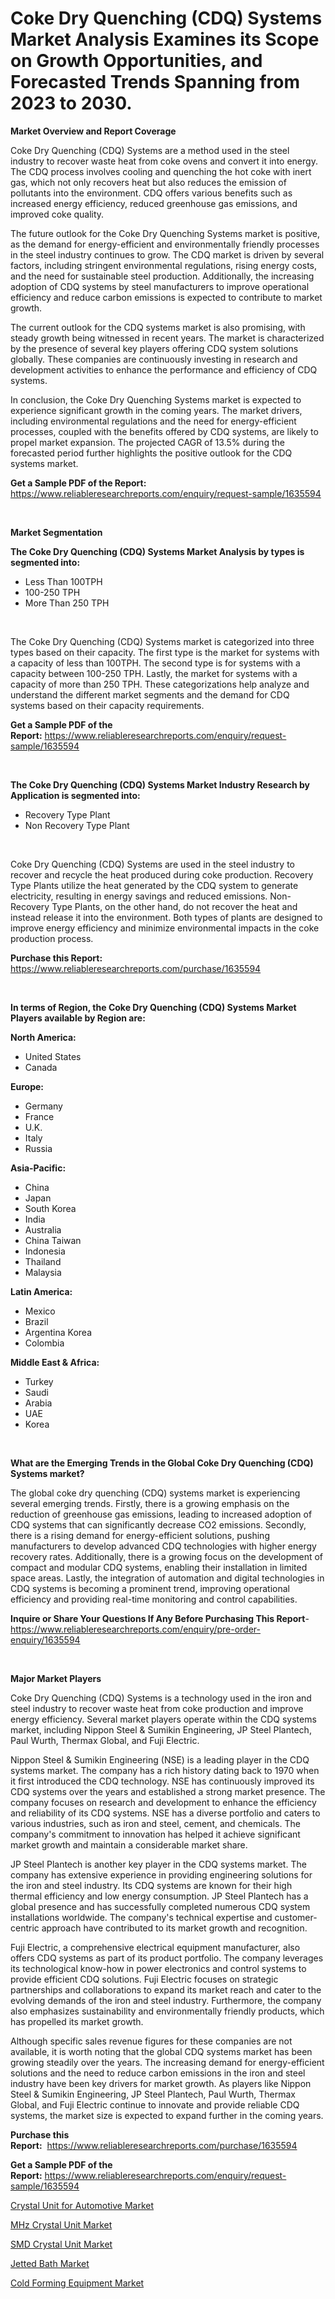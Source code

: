 <p><h1>Coke Dry Quenching (CDQ) Systems Market Analysis Examines its Scope on Growth Opportunities, and Forecasted Trends Spanning from 2023 to 2030.</h1></p><p><strong>Market Overview and Report Coverage</strong></p>
<p><p>Coke Dry Quenching (CDQ) Systems are a method used in the steel industry to recover waste heat from coke ovens and convert it into energy. The CDQ process involves cooling and quenching the hot coke with inert gas, which not only recovers heat but also reduces the emission of pollutants into the environment. CDQ offers various benefits such as increased energy efficiency, reduced greenhouse gas emissions, and improved coke quality.</p><p>The future outlook for the Coke Dry Quenching Systems market is positive, as the demand for energy-efficient and environmentally friendly processes in the steel industry continues to grow. The CDQ market is driven by several factors, including stringent environmental regulations, rising energy costs, and the need for sustainable steel production. Additionally, the increasing adoption of CDQ systems by steel manufacturers to improve operational efficiency and reduce carbon emissions is expected to contribute to market growth.</p><p>The current outlook for the CDQ systems market is also promising, with steady growth being witnessed in recent years. The market is characterized by the presence of several key players offering CDQ system solutions globally. These companies are continuously investing in research and development activities to enhance the performance and efficiency of CDQ systems.</p><p>In conclusion, the Coke Dry Quenching Systems market is expected to experience significant growth in the coming years. The market drivers, including environmental regulations and the need for energy-efficient processes, coupled with the benefits offered by CDQ systems, are likely to propel market expansion. The projected CAGR of 13.5% during the forecasted period further highlights the positive outlook for the CDQ systems market.</p></p>
<p><strong>Get a Sample PDF of the Report:</strong> <a href="https://www.reliableresearchreports.com/enquiry/request-sample/1635594">https://www.reliableresearchreports.com/enquiry/request-sample/1635594</a></p>
<p>&nbsp;</p>
<p><strong>Market Segmentation</strong></p>
<p><strong>The Coke Dry Quenching (CDQ) Systems Market Analysis by types is segmented into:</strong></p>
<p><ul><li>Less Than 100TPH</li><li>100-250 TPH</li><li>More Than 250 TPH</li></ul></p>
<p>&nbsp;</p>
<p><p>The Coke Dry Quenching (CDQ) Systems market is categorized into three types based on their capacity. The first type is the market for systems with a capacity of less than 100TPH. The second type is for systems with a capacity between 100-250 TPH. Lastly, the market for systems with a capacity of more than 250 TPH. These categorizations help analyze and understand the different market segments and the demand for CDQ systems based on their capacity requirements.</p></p>
<p><strong>Get a Sample PDF of the Report:</strong>&nbsp;<a href="https://www.reliableresearchreports.com/enquiry/request-sample/1635594">https://www.reliableresearchreports.com/enquiry/request-sample/1635594</a></p>
<p>&nbsp;</p>
<p><strong>The Coke Dry Quenching (CDQ) Systems Market Industry Research by Application is segmented into:</strong></p>
<p><ul><li>Recovery Type Plant</li><li>Non Recovery Type Plant</li></ul></p>
<p>&nbsp;</p>
<p><p>Coke Dry Quenching (CDQ) Systems are used in the steel industry to recover and recycle the heat produced during coke production. Recovery Type Plants utilize the heat generated by the CDQ system to generate electricity, resulting in energy savings and reduced emissions. Non-Recovery Type Plants, on the other hand, do not recover the heat and instead release it into the environment. Both types of plants are designed to improve energy efficiency and minimize environmental impacts in the coke production process.</p></p>
<p><strong>Purchase this Report:</strong>&nbsp; <a href="https://www.reliableresearchreports.com/purchase/1635594">https://www.reliableresearchreports.com/purchase/1635594</a></p>
<p>&nbsp;</p>
<p><strong>In terms of Region, the Coke Dry Quenching (CDQ) Systems Market Players available by Region are:</strong></p>
<p>
    <p> <strong> North America: </strong>
        <ul>
            <li>United States</li>
            <li>Canada</li>
        </ul>
        </p> 
    <p> <strong> Europe: </strong>
        <ul>
            <li>Germany</li>
            <li>France</li>
            <li>U.K.</li>
            <li>Italy</li>
            <li>Russia</li>
        </ul>
        </p> 
    <p> <strong> Asia-Pacific: </strong>
        <ul>
            <li>China</li>
            <li>Japan</li>
            <li>South Korea</li>
            <li>India</li>
            <li>Australia</li>
            <li>China Taiwan</li>
            <li>Indonesia</li>
            <li>Thailand</li>
            <li>Malaysia</li>
        </ul>
        </p> 
    <p> <strong> Latin America: </strong>
        <ul>
            <li>Mexico</li>
            <li>Brazil</li>
            <li>Argentina Korea</li>
            <li>Colombia</li>
        </ul>
        </p> 
    <p> <strong> Middle East & Africa: </strong>
        <ul>
            <li>Turkey</li>
            <li>Saudi</li>
            <li>Arabia</li>
            <li>UAE</li>
            <li>Korea</li>
        </ul>
    </p>
    </p>
<p>&nbsp;</p>
<p><strong>What are the Emerging Trends in the Global Coke Dry Quenching (CDQ) Systems market?</strong></p>
<p><p>The global coke dry quenching (CDQ) systems market is experiencing several emerging trends. Firstly, there is a growing emphasis on the reduction of greenhouse gas emissions, leading to increased adoption of CDQ systems that can significantly decrease CO2 emissions. Secondly, there is a rising demand for energy-efficient solutions, pushing manufacturers to develop advanced CDQ technologies with higher energy recovery rates. Additionally, there is a growing focus on the development of compact and modular CDQ systems, enabling their installation in limited space areas. Lastly, the integration of automation and digital technologies in CDQ systems is becoming a prominent trend, improving operational efficiency and providing real-time monitoring and control capabilities.</p></p>
<p><strong>Inquire or Share Your Questions If Any Before Purchasing This Report</strong>- <a href="https://www.reliableresearchreports.com/enquiry/pre-order-enquiry/1635594">https://www.reliableresearchreports.com/enquiry/pre-order-enquiry/1635594</a></p>
<p>&nbsp;</p>
<p><strong>Major Market Players</strong></p>
<p><p>Coke Dry Quenching (CDQ) Systems is a technology used in the iron and steel industry to recover waste heat from coke production and improve energy efficiency. Several market players operate within the CDQ systems market, including Nippon Steel & Sumikin Engineering, JP Steel Plantech, Paul Wurth, Thermax Global, and Fuji Electric.</p><p>Nippon Steel & Sumikin Engineering (NSE) is a leading player in the CDQ systems market. The company has a rich history dating back to 1970 when it first introduced the CDQ technology. NSE has continuously improved its CDQ systems over the years and established a strong market presence. The company focuses on research and development to enhance the efficiency and reliability of its CDQ systems. NSE has a diverse portfolio and caters to various industries, such as iron and steel, cement, and chemicals. The company's commitment to innovation has helped it achieve significant market growth and maintain a considerable market share.</p><p>JP Steel Plantech is another key player in the CDQ systems market. The company has extensive experience in providing engineering solutions for the iron and steel industry. Its CDQ systems are known for their high thermal efficiency and low energy consumption. JP Steel Plantech has a global presence and has successfully completed numerous CDQ system installations worldwide. The company's technical expertise and customer-centric approach have contributed to its market growth and recognition.</p><p>Fuji Electric, a comprehensive electrical equipment manufacturer, also offers CDQ systems as part of its product portfolio. The company leverages its technological know-how in power electronics and control systems to provide efficient CDQ solutions. Fuji Electric focuses on strategic partnerships and collaborations to expand its market reach and cater to the evolving demands of the iron and steel industry. Furthermore, the company also emphasizes sustainability and environmentally friendly products, which has propelled its market growth.</p><p>Although specific sales revenue figures for these companies are not available, it is worth noting that the global CDQ systems market has been growing steadily over the years. The increasing demand for energy-efficient solutions and the need to reduce carbon emissions in the iron and steel industry have been key drivers for market growth. As players like Nippon Steel & Sumikin Engineering, JP Steel Plantech, Paul Wurth, Thermax Global, and Fuji Electric continue to innovate and provide reliable CDQ systems, the market size is expected to expand further in the coming years.</p></p>
<p><strong>Purchase this Report:</strong>&nbsp;&nbsp;<a href="https://www.reliableresearchreports.com/purchase/1635594">https://www.reliableresearchreports.com/purchase/1635594</a></p>
<p></p>
<p><strong>Get a Sample PDF of the Report:</strong>&nbsp;<a href="https://www.reliableresearchreports.com/enquiry/request-sample/1635594">https://www.reliableresearchreports.com/enquiry/request-sample/1635594</a></p>
<p><p><a href="https://www.linkedin.com/pulse/decoding-crystal-unit-automotive-market-deep-dive-wlybf/">Crystal Unit for Automotive Market</a></p><p><a href="https://www.linkedin.com/pulse/mhz-crystal-unit-market-size-share-amp-trends-kjpkf/">MHz Crystal Unit Market</a></p><p><a href="https://www.linkedin.com/pulse/smd-crystal-unit-market-challenges-opportunities-growth-drivers-cayjf/">SMD Crystal Unit Market</a></p><p><a href="https://medium.com/@jerez43343/jetted-bath-market-size-growth-forecast-2023-2030-f015a4e0ece6">Jetted Bath Market</a></p><p><a href="https://medium.com/@juansmith1961/cold-forming-equipment-market-size-growth-forecast-2023-2030-42cc99f7a176">Cold Forming Equipment Market</a></p></p>